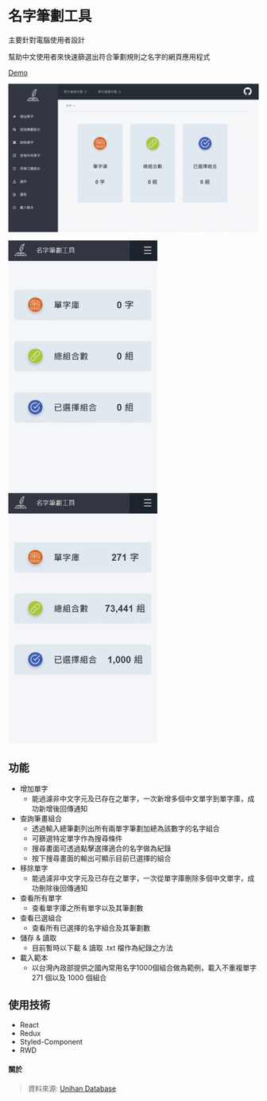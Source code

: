 # 名字筆劃工具

主要針對電腦使用者設計

幫助中文使用者來快速篩選出符合筆劃規則之名字的網頁應用程式

[Demo](https://shinenic.github.io/strokes-operation-react/)

<img src="demo2.gif" alt="demo2" /> 

<img src="demo1.gif" alt="demogif" width="300" style="display:inline-block" />    <img src="demo3.gif" alt="demogif" width="300" style="display:inline-block" /> 




## 功能

* 增加單字
  * 能過濾非中文字元及已存在之單字，一次新增多個中文單字到單字庫，成功新增後回傳通知
* 查詢筆畫組合
  * 透過輸入總筆劃列出所有兩單字筆劃加總為該數字的名字組合
  * 可篩選特定單字作為搜尋條件
  * 搜尋畫面可透過點擊選擇適合的名字做為紀錄
  * 按下搜尋畫面的輸出可顯示目前已選擇的組合
* 移除單字
  * 能過濾非中文字元及已存在之單字，一次從單字庫刪除多個中文單字，成功刪除後回傳通知
* 查看所有單字
  * 查看單字庫之所有單字以及其筆劃數
* 查看已選組合
  * 查看所有已選擇的名字組合及其筆劃數
* 儲存 & 讀取
  * 目前暫時以下載 & 讀取 .txt 檔作為紀錄之方法
* 載入範本
  * 以台灣內政部提供之國內常用名字1000個組合做為範例，載入不重複單字 271 個以及 1000 個組合





## 使用技術

* React
* Redux
* Styled-Component
* RWD





#### 關於

> 資料來源: [Unihan Database](http://www.unicode.org/cgi-bin/UnihanRadicalIndex.pl?strokes=6)











